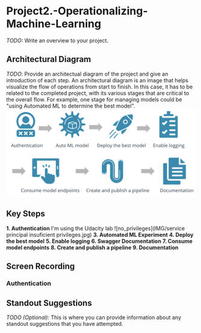# Project2.-Operationalizing-Machine-Learning

*TODO:* Write an overview to your project.

## Architectural Diagram
*TODO*: Provide an architectual diagram of the project and give an introduction of each step. An architectural diagram is an image that helps visualize the flow of operations from start to finish. In this case, it has to be related to the completed project, with its various stages that are critical to the overall flow. For example, one stage for managing models could be "using Automated ML to determine the best model". 
![logo](IMG/architectur.png)  

## Key Steps

**1. Authentication**
   I'm using the Udacity lab
   ![no_privileges](IMG/service principal insuficient privileges.jpg)
**3. Automated ML Experiment**
**4. Deploy the best model**
**5. Enable logging**
**6. Swagger Documentation**
**7. Consume model endpoints**
**8. Create and publish a pipeline**
**9. Documentation**

## Screen Recording
### Authentication


## Standout Suggestions
*TODO (Optional):* This is where you can provide information about any standout suggestions that you have attempted.
